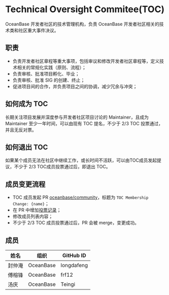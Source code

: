 # Technical Oversight Commitee(TOC)

OceanBase 开发者社区的技术管理机构，负责 OceanBase 开发者社区相关的技术类和社区重大事件决议。

## 职责

- 负责开发者社区章程等重大事项，包括审议和修改开发者社区章程等，定义技术相关的常规化实践（原则、流程）；
- 负责审核、批准项目孵化、毕业；
- 负责审核、批准 SIG 的创建、终止；
- 促进项目间的合作，并负责项目之间的协调，减少冗余与冲突；

## 如何成为 TOC
长期关注项目发展并深度参与开发者社区项目讨论的 Maintainer，且成为 Maintainer 至少一年时间，可以由现有 TOC 提名，不少于 2/3 TOC 投票通过，并且无反对票。

## 如何退出 TOC
如果某个成员无法在社区中继续工作，或长时间不活跃，可以由TOC成员发起提议，不少于 2/3 TOC成员投票通过后，即退出 TOC。

## 成员变更流程

- TOC 成员发起 PR [oceanbase/community](https://github.com/oceanbase/community)，标题为 `TOC Membership Change: {name}`；
- 在 PR 中增加[投票记录](../votes/README_CN.md)；
- 修改成员列表内容；
- 不少于  2/3 TOC 成员投票通过后，PR 会被 merge，变更成功。

## 成员

| 姓名 | 组织 | GitHub ID |
| --- | --- | --- |
| 封仲淹 | OceanBase | longdafeng |
| 傅榕锋 | OceanBase | frf12 |
| 汤庆 | OceanBase | Teingi |
